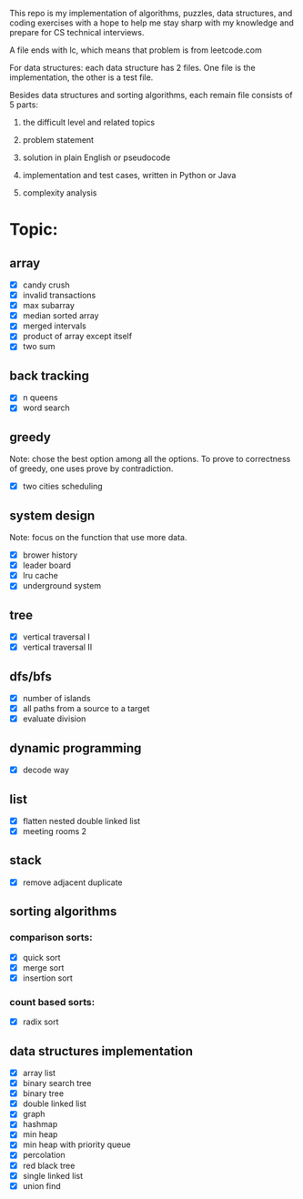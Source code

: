 This repo is my implementation of algorithms, puzzles, data structures, and coding exercises with a hope to help me stay sharp with my knowledge and prepare for CS technical interviews.

A file ends with lc, which means that problem is from leetcode.com

For data structures:
each data structure has 2 files.  One file is the implementation, the other is a test file.

Besides data structures and sorting algorithms, each remain file consists of 5 parts:

1. the difficult level and related topics

2. problem statement

3. solution in plain English or pseudocode

4. implementation and test cases, written in Python or Java

5. complexity analysis

# Topic:
## array
 - [x] candy crush
 - [x] invalid transactions
 - [x] max subarray
 - [x] median sorted array
 - [x] merged intervals
 - [x] product of array except itself
 - [x] two sum
## back tracking
 - [x] n queens
 - [x] word search
## greedy
Note: chose the best option among all the options.  To prove to correctness of greedy, one uses prove by contradiction.  
 - [x] two cities scheduling
## system design
Note: focus on the function that use more data.
 - [x] brower history
 - [x] leader board
 - [x] lru cache
 - [x] underground system
## tree
 - [x] vertical traversal I
 - [x] vertical traversal II
## dfs/bfs
 - [x] number of islands
 - [x] all paths from a source to a target
 - [x] evaluate division
## dynamic programming
 - [x] decode way

## list
- [x] flatten nested double linked list
- [x] meeting rooms 2
## stack
- [x] remove adjacent duplicate
## sorting algorithms
### comparison sorts:
- [x] quick sort
- [x] merge sort 
- [x] insertion sort
### count based sorts:
- [x] radix sort 
## data structures implementation
- [x] array list
- [x] binary search tree
- [x] binary tree
- [x] double linked list
- [x] graph
- [x] hashmap
- [x] min heap
- [x] min heap with priority queue
- [x] percolation
- [x] red black tree
- [x] single linked list
- [x] union find